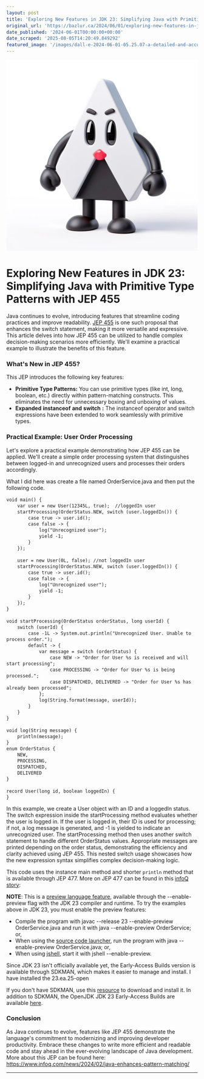 ```yaml
---
layout: post
title: 'Exploring New Features in JDK 23: Simplifying Java with Primitive Type Patterns with JEP 455'
original_url: 'https://bazlur.ca/2024/06/01/exploring-new-features-in-jdk-23-simplifying-java-with-primitive-type-patterns-with-jep-455/'
date_published: '2024-06-01T00:00:00+00:00'
date_scraped: '2025-08-05T14:20:49.849292'
featured_image: '/images/dall-e-2024-06-01-05.25.07-a-detailed-and-accurate-image-of-the-java-duke-mascot.-duke-is-a-triangular-character-with-a-white-body-black-arms-and-legs-and-a-red-nose.-the-ima.webp'
---
```


<img src="/images/dall-e-2024-06-01-05.25.07-a-detailed-and-accurate-image-of-the-java-duke-mascot.-duke-is-a-triangular-character-with-a-white-body-black-arms-and-legs-and-a-red-nose.-the-ima.webp" alt="" />

Exploring New Features in JDK 23: Simplifying Java with Primitive Type Patterns with JEP 455
============================================================================================

Java continues to evolve, introducing features that streamline coding practices and improve readability. [JEP 455](https://openjdk.org/jeps/455) is one such proposal that enhances the switch statement, making it more versatile and expressive. This article delves into how JEP 455 can be utilized to handle complex decision-making scenarios more efficiently. We'll examine a practical example to illustrate the benefits of this feature.

### **What's New in JEP 455?**

This JEP introduces the following key features:

* **Primitive Type Patterns:** You can use primitive types (like int, long, boolean, etc.) directly within pattern-matching constructs. This eliminates the need for unnecessary boxing and unboxing of values.
* **Expanded** **instanceof** **and** **switch** **:** The instanceof operator and switch expressions have been extended to work seamlessly with primitive types.

### **Practical Example: User Order Processing**

Let's explore a practical example demonstrating how JEP 455 can be applied. We'll create a simple order processing system that distinguishes between logged-in and unrecognized users and processes their orders accordingly.

What I did here was create a file named OrderService.java and then put the following code.

```
void main() {
    var user = new User(12345L, true);  //loggedIn user
    startProcessing(OrderStatus.NEW, switch (user.loggedIn()) {
        case true -> user.id();
        case false -> {
            log("Unrecognized user");
            yield -1;
        }
    });

    user = new User(0L, false); //not loggedIn user
    startProcessing(OrderStatus.NEW, switch (user.loggedIn()) {
        case true -> user.id();
        case false -> {
            log("Unrecognized user");
            yield -1;
        }
    });
}

void startProcessing(OrderStatus orderStatus, long userId) {
    switch (userId) {
        case -1L -> System.out.println("Unrecognized User. Unable to process order.");
        default -> {
            var message = switch (orderStatus) {
                case NEW -> "Order for User %s is received and will start processing";
                case PROCESSING -> "Order for User %s is being processed.";
                case DISPATCHED, DELIVERED -> "Order for User %s has already been processed";
            };
            log(String.format(message, userId));
        }
    }
}

void log(String message) {
    println(message);
}
enum OrderStatus {
    NEW,
    PROCESSING,
    DISPATCHED,
    DELIVERED
}

record User(long id, boolean loggedIn) {
}

```

In this example, we create a User object with an ID and a loggedIn status. The switch expression inside the startProcessing method evaluates whether the user is logged in. If the user is logged in, their ID is used for processing; if not, a log message is generated, and -1 is yielded to indicate an unrecognized user. The startProcessing method then uses another switch statement to handle different OrderStatus values. Appropriate messages are printed depending on the order status, demonstrating the efficiency and clarity achieved using JEP 455. This nested switch usage showcases how the new expression syntax simplifies complex decision-making logic.

This code uses the instance main method and shorter `println` method that is available through JEP 477. More on JEP 477 can be found in this [infoQ story](https://www.infoq.com/news/2024/05/jep477-implicit-classes-main/):

**NOTE**: This is a [preview language feature](https://openjdk.org/jeps/12), available through the --enable-preview flag with the JDK 23 compiler and runtime. To try the examples above in JDK 23, you must enable the preview features:

* Compile the program with javac --release 23 --enable-preview OrderService.java and run it with java --enable-preview OrderService; or,
* When using the [source code launcher](https://openjdk.org/jeps/330), run the program with java --enable-preview OrderService.java; or,
* When using [jshell](https://openjdk.java.net/jeps/222), start it with jshell --enable-preview.

Since JDK 23 isn't officially available yet, the Early-Access Builds version is available through SDKMAN, which makes it easier to manage and install. I have installed the 23.ea.25-open

If you don't have SDKMAN, use this [resource](https://sdkman.io/install#:~:text=It%20effortlessly%20sets%20up%20on,both%20Bash%20and%20ZSH%20shells.) to download and install it. In addition to SDKMAN, the OpenJDK JDK 23 Early-Access Builds are available [here](https://jdk.java.net/23/).

### **Conclusion**

As Java continues to evolve, features like JEP 455 demonstrate the language's commitment to modernizing and improving developer productivity. Embrace these changes to write more efficient and readable code and stay ahead in the ever-evolving landscape of Java development. More about this JEP can be found here: <https://www.infoq.com/news/2024/02/java-enhances-pattern-matching/>  

*** ** * ** ***

